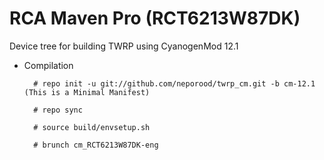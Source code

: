 RCA Maven Pro (RCT6213W87DK) 
==============

Device tree for building TWRP using CyanogenMod 12.1

* Compilation

        # repo init -u git://github.com/neporood/twrp_cm.git -b cm-12.1 (This is a Minimal Manifest)
        
        # repo sync
        
        # source build/envsetup.sh
        
        # brunch cm_RCT6213W87DK-eng
